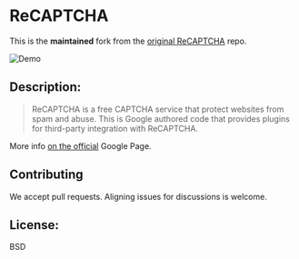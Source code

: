 # ReCAPTCHA

This is the **maintained** fork from the [original ReCAPTCHA](https://github.com/google/ReCAPTCHA) repo.

![Demo](http://i.imgur.com/pPNXFgx.gif)

## Description:

> ReCAPTCHA is a free CAPTCHA service that protect websites from spam and abuse.
This is Google authored code that provides plugins for third-party integration
with ReCAPTCHA.

More info [on the official](http://www.google.com/recaptcha/intro/) Google Page.

## Contributing

We accept pull requests. Aligning issues for discussions is welcome.

## License:

BSD
